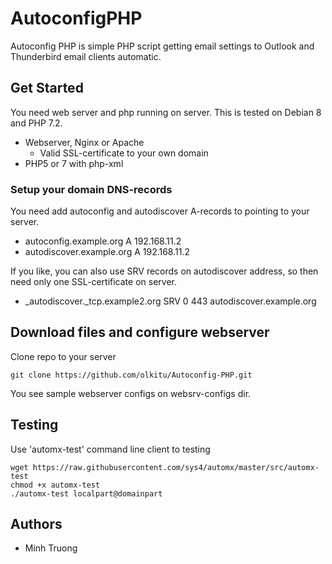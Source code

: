 # AutoconfigPHP

Autoconfig PHP is simple PHP script getting email settings to Outlook and Thunderbird email clients automatic. 

## Get Started

You need web server and php running on server. This is tested on Debian 8 and PHP 7.2.

* Webserver, Nginx or Apache
    * Valid SSL-certificate to your own domain
* PHP5 or 7 with php-xml

### Setup your domain DNS-records

You need add autoconfig and autodiscover A-records to pointing to your server.

* autoconfig.example.org A 192.168.11.2
* autodiscover.example.org A 192.168.11.2

If you like, you can also use SRV records on autodiscover address, so then need only one SSL-certificate on server.

* _autodiscover._tcp.example2.org SRV 0 443 autodiscover.example.org


## Download files and configure webserver

Clone repo to your server

```
git clone https://github.com/olkitu/Autoconfig-PHP.git
```

You see sample webserver configs on websrv-configs dir. 

## Testing

Use 'automx-test' command line client to testing

```
wget https://raw.githubusercontent.com/sys4/automx/master/src/automx-test
chmod +x automx-test
./automx-test localpart@domainpart
```

## Authors

* Minh Truong